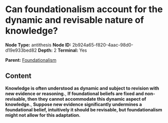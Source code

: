 # Can foundationalism account for the dynamic and revisable nature of knowledge?

**Node Type:** antithesis
**Node ID:** 2b924a65-f820-4aac-98d0-d19e933bed82
**Depth:** 2
**Terminal:** Yes

**Parent:** [Foundationalism](foundationalism.md)

## Content

**Knowledge is often understood as dynamic and subject to revision with new evidence or reasoning.**, **If foundational beliefs are fixed and non-revisable, then they cannot accommodate this dynamic aspect of knowledge.**, **Suppose new evidence significantly undermines a foundational belief, intuitively it should be revisable, but foundationalism might not allow for this adaptation.**
